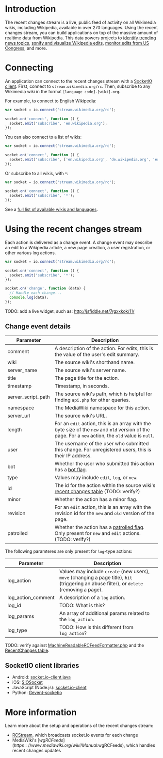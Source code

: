 # Introduction

The recent changes stream is a live, public feed of activity on all Wikimedia wikis, including Wikipedia, available in over 270 languages. Using the recent changes stream, you can build applications on top of the massive amount of realtime data from Wikipedia. This data powers projects to [identify trending news topics](http://wikipedia-irc.herokuapp.com/), [sonify and visualize Wikipedia edits](http://listen.hatnote.com), [monitor edits from US Congress](https://twitter.com/congressedits), and more.

# Connecting

An application can connect to the recent changes stream with a [SocketIO client](http://socket.io/docs/client-api/). First, connect to `stream.wikimedia.org/rc`. Then, subscribe to any Wikimedia wiki in the format `[language code].[wiki].org`.

For example, to connect to English Wikipedia:

```javascript
var socket = io.connect('stream.wikimedia.org/rc');
 
socket.on('connect', function () {
  socket.emit('subscribe', 'en.wikipedia.org');
});
````

You can also connect to a list of wikis:

```javascript
var socket = io.connect('stream.wikimedia.org/rc');
 
socket.on('connect', function () {
  socket.emit('subscribe', ['en.wikipedia.org', 'de.wikipedia.org', 'es.wikinews.org']);
});
````

Or subscribe to all wikis, with `*`:

```javascript
var socket = io.connect('stream.wikimedia.org/rc');
 
socket.on('connect', function () {
  socket.emit('subscribe', '*');
});
````

See a [full list of available wikis and languages](https://meta.wikimedia.org/wiki/Complete_list_of_Wikimedia_projects). 

# Using the recent changes stream

Each action is delivered as a change event. A change event may describe an edit to a Wikipedia article, a new page creation, a user registration, or other various log actions. 

```javascript
var socket = io.connect('stream.wikimedia.org/rc');
 
socket.on('connect', function () {
  socket.emit('subscribe', '*');
});

socket.on('change', function (data) {
  // Handle each change...
  console.log(data);
});
```

TODO: add a live widget, such as: http://jsfiddle.net/7rgxxkok/11/

## Change event details

| Parameter | Description |
|-----------|-------------|
| comment | A description of the action. For edits, this is the value of the user's edit summary.
| wiki | The source wiki's shorthand name.
| server_name | The source wiki's server name.
| title | The page title for the action.
| timestamp | Timestamp, in seconds.
| server\_script\_path | The source wiki's path, which is helpful for finding `api.php` for other queries.
| namespace | The [MediaWiki namespace](https://www.mediawiki.org/wiki/Help:Namespaces) for this action.
| server_url | The source wiki's URL.
| length | For an `edit` action, this is an array with the byte size of the `new` and `old` version of the page. For a `new` action, the `old` value is `null`. 
| user | The username of the user who submitted this change. For unregistered users, this is their IP address.
| bot | Whether the user who submitted this action has a [bot flag](https://meta.wikimedia.org/wiki/Bot).
| type | Values may include `edit`, `log`, or `new`.
| id | The id for the action within the source wiki's [recent changes table](https://www.mediawiki.org/wiki/Manual:Recentchanges_table) (TODO: verify?)
| minor | Whether the action has a minor flag.
| revision | For an `edit` action, this is an array with the revision id for the `new` and `old` version of the page.
| patrolled | Whether the action has a [patrolled flag](https://www.mediawiki.org/wiki/Help:Patrolled_edits). Only present for `new` and `edit` actions. (TODO: verify?)

The following paramteres are only present for `log`-type actions:

| Parameter | Description |
|-----------|-------------|
| log\_action | Values may include `create` (new users), `move` (changing a page title), `hit` (triggering an abuse filter), or `delete` (removing a page).
| log\_action_comment | A description of a `log` action.
| log_id | TODO: What is this?
| log\_params | An array of additional params related to the `log_action`.
| log\_type | TODO: How is this different from `log_action`?

TODO: verify against [MachineReadableRCFeedFormatter.php](https://github.com/wikimedia/mediawiki-core/blob/master/includes/rcfeed/MachineReadableRCFeedFormatter.php) and the [RecentChanges table](https://www.mediawiki.org/wiki/Manual:Recentchanges_table).

## SocketIO client libraries

- Android: [socket.io-client.java](https://github.com/nkzawa/socket.io-client.java)
- iOS: [SIOSocket](https://github.com/MegaBits/SIOSocket)
- JavaScript (Node.js): [socket.io-client](https://github.com/Automattic/socket.io-client)
- Python: [Gevent-socketio](https://gevent-socketio.readthedocs.org/en/latest/)

# More information

Learn more about the setup and operations of the recent changes stream:

- [RCStream](https://wikitech.wikimedia.org/wiki/RCStream), which broadcasts socket.io events for each change
- MediaWiki's [$wgRCFeeds](https://www.mediawiki.org/wiki/Manual:$wgRCFeeds), which handles recent changes updates
